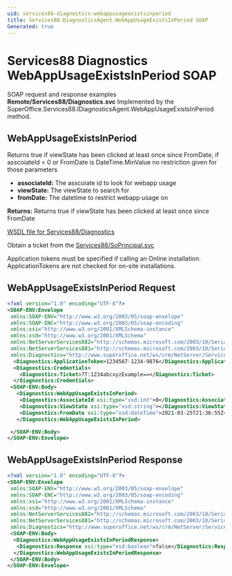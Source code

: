 ```yaml
---
uid: services88-diagnostics-webappusageexistsinperiod
title: Services88.DiagnosticsAgent.WebAppUsageExistsInPeriod SOAP
Generated: true
---
```


# Services88 Diagnostics WebAppUsageExistsInPeriod SOAP

SOAP request and response examples **Remote/Services88/Diagnostics.svc**
Implemented by the <see cref="M:SuperOffice.Services88.IDiagnosticsAgent.WebAppUsageExistsInPeriod">SuperOffice.Services88.IDiagnosticsAgent.WebAppUsageExistsInPeriod</see> method.

## WebAppUsageExistsInPeriod

Returns true if viewState has been clicked at least once since FromDate, if asscoiateId &lt; 0 or FromDate is DateTime.MinValue no restriction given for those parameters

* **associateId:** The asscoiate id to look for webapp usage
* **viewState:** The viewState to search for
* **fromDate:** The datetime to restrict webapp usage on

**Returns:** Returns true if viewState has been clicked at least once since FromDate


[WSDL file for Services88/Diagnostics](../Services88-Diagnostics.md)

Obtain a ticket from the [Services88/SoPrincipal.svc](../SoPrincipal/index.md)

Application tokens must be specified if calling an Online installation. ApplicationTokens are not checked for on-site installations.

## WebAppUsageExistsInPeriod Request

```xml
<?xml version="1.0" encoding="UTF-8"?>
<SOAP-ENV:Envelope
 xmlns:SOAP-ENV="http://www.w3.org/2003/05/soap-envelope"
 xmlns:SOAP-ENC="http://www.w3.org/2003/05/soap-encoding"
 xmlns:xsi="http://www.w3.org/2001/XMLSchema-instance"
 xmlns:xsd="http://www.w3.org/2001/XMLSchema"
 xmlns:NetServerServices882="http://schemas.microsoft.com/2003/10/Serialization/Arrays"
 xmlns:NetServerServices881="http://schemas.microsoft.com/2003/10/Serialization/"
 xmlns:Diagnostics="http://www.superoffice.net/ws/crm/NetServer/Services88">
  <Diagnostics:ApplicationToken>1234567-1234-9876</Diagnostics:ApplicationToken>
  <Diagnostics:Credentials>
    <Diagnostics:Ticket>7T:1234abcxyzExample==</Diagnostics:Ticket>
  </Diagnostics:Credentials>
 <SOAP-ENV:Body>
   <Diagnostics:WebAppUsageExistsInPeriod>
    <Diagnostics:AssociateId xsi:type="xsd:int">0</Diagnostics:AssociateId>
    <Diagnostics:ViewState xsi:type="xsd:string"></Diagnostics:ViewState>
    <Diagnostics:FromDate xsi:type="xsd:dateTime">2021-03-25T21:36:55Z</Diagnostics:FromDate>
   </Diagnostics:WebAppUsageExistsInPeriod>

 </SOAP-ENV:Body>
</SOAP-ENV:Envelope>

```


## WebAppUsageExistsInPeriod Response

```xml
<?xml version="1.0" encoding="UTF-8"?>
<SOAP-ENV:Envelope
 xmlns:SOAP-ENV="http://www.w3.org/2003/05/soap-envelope"
 xmlns:SOAP-ENC="http://www.w3.org/2003/05/soap-encoding"
 xmlns:xsi="http://www.w3.org/2001/XMLSchema-instance"
 xmlns:xsd="http://www.w3.org/2001/XMLSchema"
 xmlns:NetServerServices882="http://schemas.microsoft.com/2003/10/Serialization/Arrays"
 xmlns:NetServerServices881="http://schemas.microsoft.com/2003/10/Serialization/"
 xmlns:Diagnostics="http://www.superoffice.net/ws/crm/NetServer/Services88">
 <SOAP-ENV:Body>
  <Diagnostics:WebAppUsageExistsInPeriodResponse>
   <Diagnostics:Response xsi:type="xsd:boolean">false</Diagnostics:Response>
  </Diagnostics:WebAppUsageExistsInPeriodResponse>
 </SOAP-ENV:Body>
</SOAP-ENV:Envelope>

```


